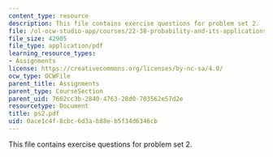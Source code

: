 ```yaml
---
content_type: resource
description: This file contains exercise questions for problem set 2.
file: /ol-ocw-studio-app/courses/22-38-probability-and-its-applications-to-reliability-quality-control-and-risk-assessment-fall-2005/0ace1c4f8cbc6d3ab88eb5f34d6346cb_ps2.pdf
file_size: 42905
file_type: application/pdf
learning_resource_types:
- Assignments
license: https://creativecommons.org/licenses/by-nc-sa/4.0/
ocw_type: OCWFile
parent_title: Assignments
parent_type: CourseSection
parent_uid: 7662cc3b-2840-4763-28d0-703562e57d2e
resourcetype: Document
title: ps2.pdf
uid: 0ace1c4f-8cbc-6d3a-b88e-b5f34d6346cb
---
```

This file contains exercise questions for problem set 2.